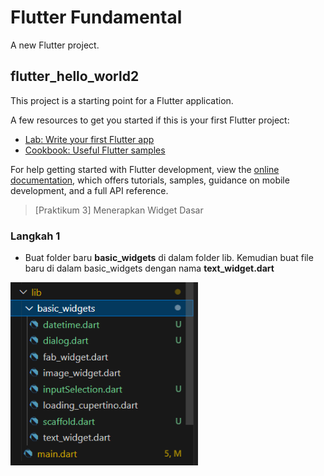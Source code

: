 # Flutter Fundamental

A new Flutter project.

## flutter_hello_world2

This project is a starting point for a Flutter application.

A few resources to get you started if this is your first Flutter project:

- [Lab: Write your first Flutter app](https://docs.flutter.dev/get-started/codelab)
- [Cookbook: Useful Flutter samples](https://docs.flutter.dev/cookbook)

For help getting started with Flutter development, view the
[online documentation](https://docs.flutter.dev/), which offers tutorials,
samples, guidance on mobile development, and a full API reference.

> [Praktikum 3] 
> Menerapkan Widget Dasar
### Langkah 1
- Buat folder baru **basic_widgets** di dalam folder lib. Kemudian buat file baru di dalam basic_widgets dengan nama **text_widget.dart**
<img src="/assets/screenshot/0.png" width="300px">